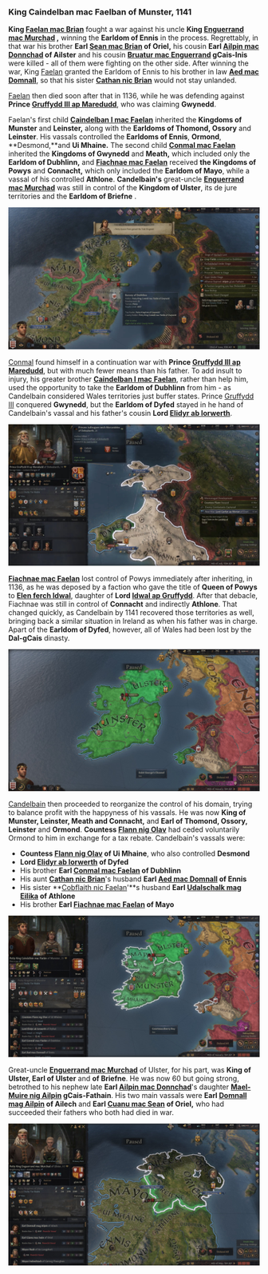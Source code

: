 ### King Caindelban mac Faelban of Munster, 1141

**King [Faelan mac Brian](../p/faelan_mac_brian_1084.md)** fought a war against his uncle **King [Enguerrand mac Murchad](../p/enguerrand_mac_murchad_1081.md) ,** winning the **Earldom of Ennis** in the process. Regrettably, in that war his brother **Earl [Sean mac Brian](../p/sean_mac_brian_1101.md) of Oriel,** his cousin **Earl [Ailpin mac Donnchad](../p/ailpin_mac_donnchad_1101.md) of Ailster** and his cousin **[Bruatur mac Enguerrand](../p/bruatur_mac_enguerrand_1108.md)  gCais-Inis** were killed - all of them were fighting on the other side. After winning the war, King [Faelan](../p/faelan_mac_brian_1084.md) granted the Earldom of Ennis to his brother in law **[Aed mac Domnall](../p/aed_mac_domnall_1078.md)**, so that his sister **[Cathan nic Brian](../p/cathan_nic_brian_1078.md)** would not stay unlanded. 

[Faelan](../p/faelan_mac_brian_1084.md) then died soon after that in 1136, while he was defending against **Prince [Gruffydd III ap Maredudd](../p/gruffydd_iii_ap_maredudd_1064.md)**, who was claiming **Gwynedd**. 

Faelan's first child **[Caindelban I mac Faelan](../p/caindelban_i_mac_faelan_1114.md)** inherited the **Kingdoms of Munster** and **Leinster,** along with the **Earldoms of Thomond, Ossory** and **Leinster**. His vassals controlled the **Earldoms of Ennis**, **Ormond**, **Desmond,**and **Ui Mhaine.** The second child **[Conmal mac Faelan](../p/conmal_mac_faelan_1122.md)** inherited the **Kingdoms of Gwynedd** and **Meath,** which included only the **Earldom of Dubhlinn,** and **[Fiachnae mac Faelan](../p/fiachnae_mac_faelan_1125.md)** received **the Kingdoms of Powys** and **Connacht,** which only included the **Earldom of Mayo**, while a vassal of his controlled **Athlone**. **Candelbain's** great-uncle **[Enguerrand mac Murchad](../p/enguerrand_mac_murchad_1081.md)** was still in control of the **Kingdom of Ulster**, its de jure territories and the **Earldom of Briefne** . 

![img](07-King_Caidelban-1141/map2.jpg)

[Conmal](../p/conmal_mac_faelan_1122.md) found himself in a continuation war with **Prince [Gruffydd III ap Maredudd](../p/gruffydd_iii_ap_maredudd_1064.md)**, but with much fewer means than his father. To add insult to injury, his greater brother **[Caindelban I mac Faelan](../p/caindelban_i_mac_faelan_1114.md)**, rather than help him, used the opportunity to take the **Earldom of Dubhlinn** from him - as Candelbain considered Wales territories just buffer states. Prince [Gruffydd III](../p/gruffydd_iii_ap_maredudd_1064.md) conquered **Gwynedd**, but the **Earldom of Dyfed** stayed in he hand of Candelbain's vassal and his father's cousin **Lord [Elidyr ab Iorwerth](../p/elidyr_ab_iorwerth_1085.md)**.

![img](07-King_Caidelban-1141/map1.jpg)

**[Fiachnae mac Faelan](../p/fiachnae_mac_faelan_1125.md)** lost control of Powys immediately after inheriting, in 1136, as he was deposed by a faction who gave the title of **Queen of Powys** to **[Elen ferch Idwal](../p/elen_ferch_idwal_1092.md)**, daughter of **Lord [Idwal ap Gruffydd](../p/idwal_ap_gruffydd_1054.md)**. After that debacle, Fiachnae was still in control of **Connacht** and indirectly **Athlone**. That changed quickly, as Candelbain by 1141 recovered those territories as well, bringing back a similar situation in Ireland as when his father was in charge. Apart of the **Earldom of Dyfed**, however, all of Wales had been lost by the **Dal-gCais** dinasty.

![img](07-King_Caidelban-1141/map3.jpg)

[Candelbain]((../p/caindelban_i_mac_faelan_1114.md)) then proceeded to reorganize the control of his domain, trying to balance profit with the happyness of his vassals. He was now **King of Munster, Leinster, Meath and Connacht,** and **Earl of Thomond, Ossory, Leinster** and **Ormond**. **Countess [Flann nig Olav](../p/flann_nig_olav_1097.md)** had ceded voluntarily Ormond to him in exchange for a tax rebate. Candelbain's vassals were:

- **Countess [Flann nig Olav](../p/flann_nig_olav_1097.md) of Ui Mhaine**, who also controlled **Desmond**
- **Lord [Elidyr ab Iorwerth](../p/elidyr_ab_iorwerth_1085.md) of Dyfed**
- His brother **Earl [Conmal mac Faelan](../p/conmal_mac_faelan_1122.md) of Dubhlinn**
- His aunt **[Cathan nic Brian](../p/cathan_nic_brian_1078.md)**'s husband **Earl [Aed mac Domnall](../p/aed_mac_domnall_1078.md) of Ennis**
- His sister **[Cobflaith nic Faelan](../p/cobflaith_nic_faelan_1101.md)'**s husband **Earl [Udalschalk mag Eilika](../p/udalschalk_mag_eilika_1096.md) of Athlone**
- His brother **Earl [Fiachnae mac Faelan](../p/fiachnae_mac_faelan_1125.md) of Mayo**

![img](07-King_Caidelban-1141/map5.jpg)

Great-uncle **[Enguerrand mac Murchad](../p/enguerrand_mac_murchad_1081.md)** of Ulster, for his part, was **King of Ulster, Earl of Ulster** and **of Briefne**. He was now 60 but going strong, betrothed to his nephew late **Earl [Ailpin mac Donnchad](../p/ailpin_mac_donnchad_1101.md)**'s daughter **[Mael-Muire nig Ailpin](../p/mael-muire_nig_ailpin_1125.md) gCais-Fathain**. His two main vassals were **Earl [Domnall mag Ailpin](../p/domnall_mag_ailpin_1119.md) of Ailech** and **Earl [Cuanu mac Sean](../p/cuanu_mac_sean_1121.md) of Oriel,** who had succeeded their fathers who both had died in war.

![img](07-King_Caidelban-1141/map6.jpg)

